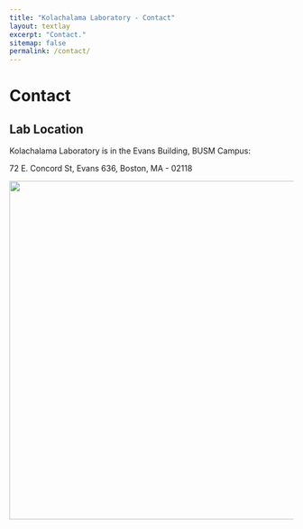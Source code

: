 ```yaml
---
title: "Kolachalama Laboratory - Contact"
layout: textlay
excerpt: "Contact."
sitemap: false
permalink: /contact/
---
```


# Contact

## Lab Location

Kolachalama Laboratory is in the Evans Building, BUSM Campus:

72 E. Concord St, Evans 636, Boston, MA - 02118

<img src="{{ site.url }}{{ site.baseurl }}/images/contactpic/map.png" style="width: 600px">
